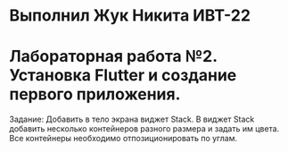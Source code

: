 # Выполнил Жук Никита ИВТ-22
# Лабораторная работа №2. Установка Flutter и создание первого приложения.
Задание: Добавить в тело экрана виджет Stack. В виджет Stack добавить несколько контейнеров разного размера и задать им цвета. Все контейнеры необходимо отпозиционировать по углам.
